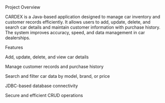 Project Overview

CARDEX is a Java-based application designed to manage car inventory and customer records efficiently. 
It allows users to add, update, delete, and search car details and maintain customer information with purchase history.
The system improves accuracy, speed, and data management in car dealerships.


Features

Add, update, delete, and view car details

Manage customer records and purchase history

Search and filter car data by model, brand, or price

JDBC-based database connectivity

Secure and efficient CRUD operations



